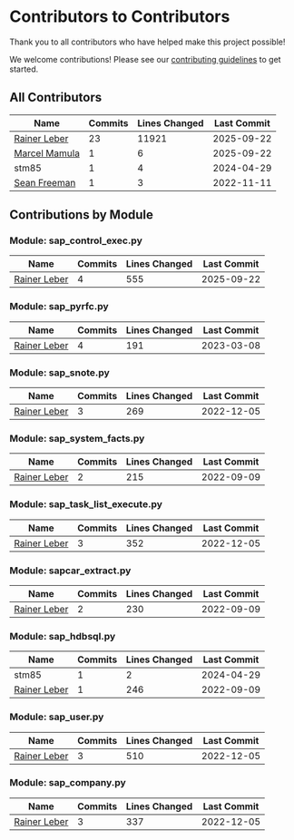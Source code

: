 # Contributors to Contributors

Thank you to all contributors who have helped make this project possible!

We welcome contributions! Please see our [contributing guidelines](https://sap-linuxlab.github.io/initiative_contributions/) to get started.

## All Contributors

| Name | Commits | Lines Changed | Last Commit |
| ---- | ------- | ------------- | ----------- |
| [Rainer Leber](https://github.com/rainerleber) | 23 | 11921 | 2025-09-22 |
| [Marcel Mamula](https://github.com/marcelmamula) | 1 | 6 | 2025-09-22 |
| stm85 | 1 | 4 | 2024-04-29 |
| [Sean Freeman](https://github.com/sean-freeman) | 1 | 3 | 2022-11-11 |

## Contributions by Module

### Module: sap_control_exec.py

| Name | Commits | Lines Changed | Last Commit |
| ---- | ------- | ------------- | ----------- |
| [Rainer Leber](https://github.com/rainerleber) | 4 | 555 | 2025-09-22 |

### Module: sap_pyrfc.py

| Name | Commits | Lines Changed | Last Commit |
| ---- | ------- | ------------- | ----------- |
| [Rainer Leber](https://github.com/rainerleber) | 4 | 191 | 2023-03-08 |

### Module: sap_snote.py

| Name | Commits | Lines Changed | Last Commit |
| ---- | ------- | ------------- | ----------- |
| [Rainer Leber](https://github.com/rainerleber) | 3 | 269 | 2022-12-05 |

### Module: sap_system_facts.py

| Name | Commits | Lines Changed | Last Commit |
| ---- | ------- | ------------- | ----------- |
| [Rainer Leber](https://github.com/rainerleber) | 2 | 215 | 2022-09-09 |

### Module: sap_task_list_execute.py

| Name | Commits | Lines Changed | Last Commit |
| ---- | ------- | ------------- | ----------- |
| [Rainer Leber](https://github.com/rainerleber) | 3 | 352 | 2022-12-05 |

### Module: sapcar_extract.py

| Name | Commits | Lines Changed | Last Commit |
| ---- | ------- | ------------- | ----------- |
| [Rainer Leber](https://github.com/rainerleber) | 2 | 230 | 2022-09-09 |

### Module: sap_hdbsql.py

| Name | Commits | Lines Changed | Last Commit |
| ---- | ------- | ------------- | ----------- |
| stm85 | 1 | 2 | 2024-04-29 |
| [Rainer Leber](https://github.com/rainerleber) | 1 | 246 | 2022-09-09 |

### Module: sap_user.py

| Name | Commits | Lines Changed | Last Commit |
| ---- | ------- | ------------- | ----------- |
| [Rainer Leber](https://github.com/rainerleber) | 3 | 510 | 2022-12-05 |

### Module: sap_company.py

| Name | Commits | Lines Changed | Last Commit |
| ---- | ------- | ------------- | ----------- |
| [Rainer Leber](https://github.com/rainerleber) | 3 | 337 | 2022-12-05 |

